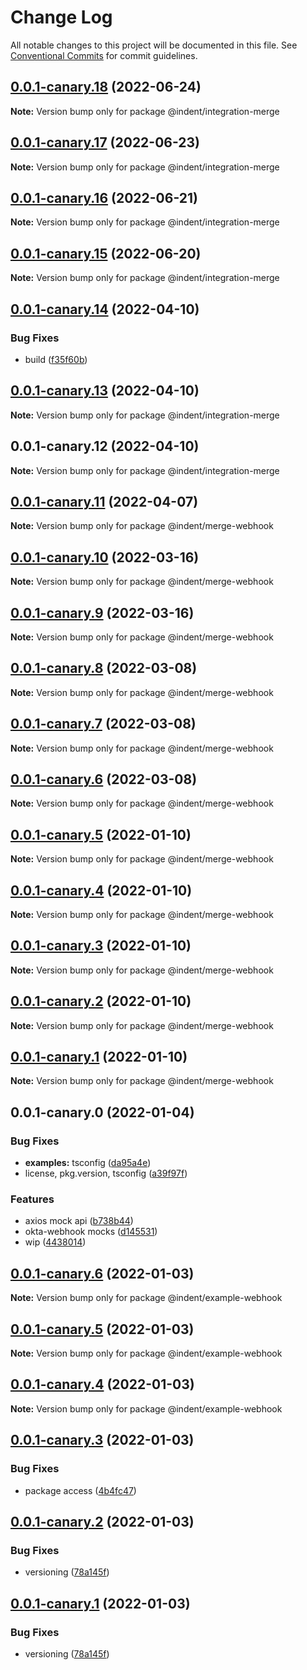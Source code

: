 # Change Log

All notable changes to this project will be documented in this file.
See [Conventional Commits](https://conventionalcommits.org) for commit guidelines.

## [0.0.1-canary.18](https://github.com/indentapis/integrations/compare/@indent/integration-merge@0.0.1-canary.17...@indent/integration-merge@0.0.1-canary.18) (2022-06-24)

**Note:** Version bump only for package @indent/integration-merge





## [0.0.1-canary.17](https://github.com/indentapis/integrations/compare/@indent/integration-merge@0.0.1-canary.16...@indent/integration-merge@0.0.1-canary.17) (2022-06-23)

**Note:** Version bump only for package @indent/integration-merge





## [0.0.1-canary.16](https://github.com/indentapis/integrations/compare/@indent/integration-merge@0.0.1-canary.15...@indent/integration-merge@0.0.1-canary.16) (2022-06-21)

**Note:** Version bump only for package @indent/integration-merge





## [0.0.1-canary.15](https://github.com/indentapis/integrations/compare/@indent/integration-merge@0.0.1-canary.14...@indent/integration-merge@0.0.1-canary.15) (2022-06-20)

**Note:** Version bump only for package @indent/integration-merge





## [0.0.1-canary.14](https://github.com/indentapis/integrations/compare/@indent/integration-merge@0.0.1-canary.13...@indent/integration-merge@0.0.1-canary.14) (2022-04-10)


### Bug Fixes

* build ([f35f60b](https://github.com/indentapis/integrations/commit/f35f60be6050a9f50ae5617be3583c6454e0d5d9))





## [0.0.1-canary.13](https://github.com/indentapis/integrations/compare/@indent/integration-merge@0.0.1-canary.12...@indent/integration-merge@0.0.1-canary.13) (2022-04-10)

**Note:** Version bump only for package @indent/integration-merge





## 0.0.1-canary.12 (2022-04-10)

**Note:** Version bump only for package @indent/integration-merge





## [0.0.1-canary.11](https://github.com/indentapis/integrations/compare/@indent/merge-webhook@0.0.1-canary.10...@indent/merge-webhook@0.0.1-canary.11) (2022-04-07)

**Note:** Version bump only for package @indent/merge-webhook





## [0.0.1-canary.10](https://github.com/indentapis/integrations/compare/@indent/merge-webhook@0.0.1-canary.9...@indent/merge-webhook@0.0.1-canary.10) (2022-03-16)

**Note:** Version bump only for package @indent/merge-webhook





## [0.0.1-canary.9](https://github.com/indentapis/integrations/compare/@indent/merge-webhook@0.0.1-canary.8...@indent/merge-webhook@0.0.1-canary.9) (2022-03-16)

**Note:** Version bump only for package @indent/merge-webhook





## [0.0.1-canary.8](https://github.com/indentapis/integrations/compare/@indent/merge-webhook@0.0.1-canary.7...@indent/merge-webhook@0.0.1-canary.8) (2022-03-08)

**Note:** Version bump only for package @indent/merge-webhook





## [0.0.1-canary.7](https://github.com/indentapis/integrations/compare/@indent/merge-webhook@0.0.1-canary.6...@indent/merge-webhook@0.0.1-canary.7) (2022-03-08)

**Note:** Version bump only for package @indent/merge-webhook





## [0.0.1-canary.6](https://github.com/indentapis/integrations/compare/@indent/merge-webhook@0.0.1-canary.5...@indent/merge-webhook@0.0.1-canary.6) (2022-03-08)

**Note:** Version bump only for package @indent/merge-webhook





## [0.0.1-canary.5](https://github.com/indentapis/integrations/compare/@indent/merge-webhook@0.0.1-canary.4...@indent/merge-webhook@0.0.1-canary.5) (2022-01-10)

**Note:** Version bump only for package @indent/merge-webhook





## [0.0.1-canary.4](https://github.com/indentapis/integrations/compare/@indent/merge-webhook@0.0.1-canary.3...@indent/merge-webhook@0.0.1-canary.4) (2022-01-10)

**Note:** Version bump only for package @indent/merge-webhook





## [0.0.1-canary.3](https://github.com/indentapis/integrations/compare/@indent/merge-webhook@0.0.1-canary.2...@indent/merge-webhook@0.0.1-canary.3) (2022-01-10)

**Note:** Version bump only for package @indent/merge-webhook





## [0.0.1-canary.2](https://github.com/indentapis/integrations/compare/@indent/merge-webhook@0.0.1-canary.1...@indent/merge-webhook@0.0.1-canary.2) (2022-01-10)

**Note:** Version bump only for package @indent/merge-webhook





## [0.0.1-canary.1](https://github.com/indentapis/integrations/compare/@indent/merge-webhook@0.0.1-canary.0...@indent/merge-webhook@0.0.1-canary.1) (2022-01-10)

**Note:** Version bump only for package @indent/merge-webhook





## 0.0.1-canary.0 (2022-01-04)


### Bug Fixes

* **examples:** tsconfig ([da95a4e](https://github.com/indentapis/integrations/commit/da95a4ef0a7e922bf362bac6d243a25cd059268b))
* license, pkg.version, tsconfig ([a39f97f](https://github.com/indentapis/integrations/commit/a39f97fdec58b3dbe34f87eedf6e74ea67a75c58))


### Features

* axios mock api ([b738b44](https://github.com/indentapis/integrations/commit/b738b4452cb58ec94a0c7b31111c87a269704260))
* okta-webhook mocks ([d145531](https://github.com/indentapis/integrations/commit/d1455319f2f30b5b986224b63d60ceb59dfff389))
* wip ([4438014](https://github.com/indentapis/integrations/commit/44380142e6bf6a6ec8951f2f977ab0d05dbbed41))





## [0.0.1-canary.6](https://github.com/indentapis/integrations/compare/@indent/example-webhook@0.0.1-canary.5...@indent/example-webhook@0.0.1-canary.6) (2022-01-03)

**Note:** Version bump only for package @indent/example-webhook





## [0.0.1-canary.5](https://github.com/indentapis/integrations/compare/@indent/example-webhook@0.0.1-canary.4...@indent/example-webhook@0.0.1-canary.5) (2022-01-03)

**Note:** Version bump only for package @indent/example-webhook





## [0.0.1-canary.4](https://github.com/indentapis/integrations/compare/@indent/example-webhook@0.0.1-canary.3...@indent/example-webhook@0.0.1-canary.4) (2022-01-03)

**Note:** Version bump only for package @indent/example-webhook





## [0.0.1-canary.3](https://github.com/indentapis/integrations/compare/@indent/example-webhook@0.0.1-canary.2...@indent/example-webhook@0.0.1-canary.3) (2022-01-03)


### Bug Fixes

* package access ([4b4fc47](https://github.com/indentapis/integrations/commit/4b4fc47e037c49ddb79076d8d35acc438d6ef01b))





## [0.0.1-canary.2](https://github.com/indentapis/integrations/compare/@indent/example-webhook@0.0.1-canary.1...@indent/example-webhook@0.0.1-canary.2) (2022-01-03)


### Bug Fixes

* versioning ([78a145f](https://github.com/indentapis/integrations/commit/78a145fb78c0e934c292bb3446f44dce0860390f))





## [0.0.1-canary.1](https://github.com/indentapis/integrations/compare/@indent/example-webhook@0.0.1-canary.1...@indent/example-webhook@0.0.1-canary.1) (2022-01-03)


### Bug Fixes

* versioning ([78a145f](https://github.com/indentapis/integrations/commit/78a145fb78c0e934c292bb3446f44dce0860390f))
